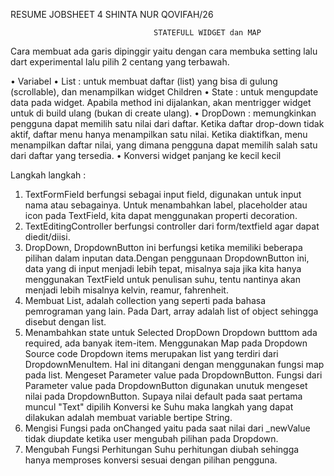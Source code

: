 RESUME JOBSHEET 4
                                    SHINTA NUR QOVIFAH/26


                                    STATEFULL WIDGET dan MAP
Cara membuat ada garis dipinggir yaitu dengan cara membuka setting lalu dart experimental lalu pilih 2 centang yang terbawah.


•	Variabel 
•	List :  untuk membuat daftar (list) yang bisa di gulung (scrollable), dan menampilkan widget Children
•	State : untuk mengupdate data pada widget. Apabila method ini dijalankan, akan mentrigger widget untuk di build ulang (bukan di create ulang). 
•	DropDown : memungkinkan pengguna dapat memilih satu nilai dari daftar. Ketika daftar drop-down tidak aktif, daftar menu hanya menampilkan satu nilai. Ketika diaktifkan, menu menampilkan daftar nilai, yang dimana pengguna dapat memilih salah satu dari daftar yang tersedia.
•	Konversi widget panjang ke kecil kecil


Langkah langkah :
1.	TextFormField berfungsi sebagai input field, digunakan untuk input nama atau sebagainya. Untuk menambahkan label, placeholder atau icon pada TextField, kita dapat menggunakan properti decoration.
2.	TextEditingController berfungsi controller dari form/textfield agar dapat diedit/diisi.
3.	DropDown, DropdownButton ini berfungsi ketika memiliki beberapa pilihan dalam inputan data.Dengan penggunaan DropdownButton ini, data yang di input menjadi lebih tepat, misalnya saja jika kita hanya menggunakan TextField untuk penulisan suhu, tentu nantinya akan menjadi lebih misalnya kelvin, reamur, fahrenheit.
4.	Membuat List, adalah collection yang seperti pada bahasa pemrograman yang lain. Pada Dart, array adalah list of object sehingga disebut dengan list.
5.	Menambahkan state untuk Selected DropDown Dropdown butttom ada required, ada banyak item-item. Menggunakan Map pada Dropdown Source code Dropdown items merupakan list yang terdiri dari DropdownMenuItem. Hal ini ditangani dengan menggunakan fungsi map pada list. Mengeset Parameter value pada DropdownButton. Fungsi dari Parameter value pada DropdownButton digunakan unutuk mengeset nilai pada DropdownButton. Supaya nilai default pada saat pertama muncul "Text" dipilih Konversi ke Suhu maka langkah yang dapat dilakukan adalah membuat variable bertipe String.
6.	Mengisi Fungsi pada onChanged yaitu pada saat nilai dari _newValue tidak diupdate ketika user mengubah pilihan pada Dropdown. 
7.	Mengubah Fungsi Perhitungan Suhu perhitungan diubah sehingga hanya memproses konversi sesuai dengan pilihan pengguna.